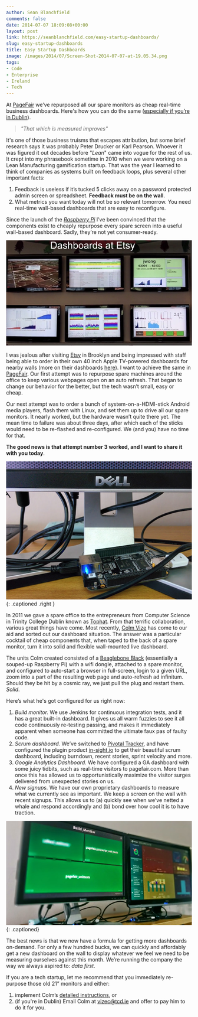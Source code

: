 ```yaml
---
author: Sean Blanchfield
comments: false
date: 2014-07-07 18:09:08+00:00
layout: post
link: https://seanblanchfield.com/easy-startup-dashboards/
slug: easy-startup-dashboards
title: Easy Startup Dashboards
image: /images/2014/07/Screen-Shot-2014-07-07-at-19.05.34.png
tags:
- Code
- Enterprise
- Ireland
- Tech
---
```


At [PageFair](http://pagefair.com) we’ve repurposed all our spare monitors as cheap real-time business dashboards. Here's how you can do the same ([especially if you’re in Dublin](https://mloccy.github.io/Beaglebone-Black-Dashboards/)).

<!-- more -->

> _"That which is measured improves"_

It's one of those business truisms that escapes attribution, but some brief research says it was probably Peter Drucker or Karl Pearson. Whoever it was figured it out decades before "_Lean_" came into vogue for the rest of us. It crept into my phrasebook sometime in 2010 when we were working on a Lean Manufacturing gamification startup. That was the year I learned to think of companies as systems built on feedback loops, plus several other important facts:

1.  Feedback is useless if it’s tucked 5 clicks away on a password protected admin screen or spreadsheet. **Feedback must be on the wall**.
2.  What metrics you want today will not be so relevant tomorrow. You need real-time wall-based dashboards that are easy to reconfigure.

Since the launch of the [_Raspberry Pi_](http://www.raspberrypi.org/) I’ve been convinced that the components exist to cheaply repurpose every spare screen into a useful wall-based dashboard. Sadly, they’re not yet consumer-ready.

![etsy_dashboards](/images/2014/07/etsy_dashboards.jpg)

I was jealous after visiting [Etsy](http://etsy.com) in Brooklyn and being impressed with staff being able to order in their own 40 inch Apple TV-powered dashboards for nearby walls (more on their dashboards [here](http://vimeo.com/25807922)). I want to achieve the same in [PageFair](http://pagefair.com). Our first attempt was to repurpose spare machines around the office to keep various webpages open on an auto refresh. That began to change our behavior for the better, but the tech wasn’t small, easy or cheap.

Our next attempt was to order a bunch of system-on-a-HDMI-stick Android media players, flash them with Linux, and set them up to drive all our spare monitors. It nearly worked, but the hardware wasn’t quite there yet. The mean time to failure was about three days, after which each of the sticks would need to be re-flashed and re-configured. We (and you) have no time for that.

**The good news is that attempt number 3 worked, and I want to share it with you today**. 

![The Beaglebone Black](/images/2014/07/Screen-Shot-2014-07-07-at-19.06.20.png){: .captioned .right }

In 2011 we gave a spare office to the entrepreneurs from Computer Science in Trinity College Dublin known as [Tophat](http://tophat.ie). From that terrific collaboration, various great things have come. Most recently, [Colm Vize](https://mloccy.github.io/Beaglebone-Black-Dashboards/) has come to our aid and sorted out our dashboard situation. The answer was a particular cocktail of cheap components that, when taped to the back of a spare monitor, turn it into solid and flexible wall-mounted live dashboard.

The units Colm created consisted of a [Beaglebone Black](http://beagleboard.org/Products/BeagleBone+Black) (essentially a souped-up Raspberry Pi) with a wifi dongle, attached to a spare monitor, and configured to auto-start a browser in full-screen, login to a given URL, zoom into a part of the resulting web page and auto-refresh ad infinitum. Should they be hit by a cosmic ray, we just pull the plug and restart them. _Solid_.

Here’s what he's got configured for us right now:

1.  _Build monitor._ We use Jenkins for continuous integration tests, and it has a great built-in dashboard. It gives us all warm fuzzies to see it all code continuously re-testing passing, and makes it immediately apparent when someone has committed the ultimate faux pas of faulty code.
2.  _Scrum dashboard._ We’ve switched to [Pivotal Tracker](http://pivotaltracker.com), and have configured the plugin product [in-sight.io](http://in-sight.io) to get their beautiful scrum dashboard, including burndown, recent stories, sprint velocity and more.
3.  _Google Analytics Dashboard._ We have configured a GA dashboard with some juicy tidbits, such as real-time visitors to pagefair.com. More than once this has allowed us to opportunistically maximize the visitor surges delivered from unexpected stories on us.
4.  _New signups._ We have our own proprietary dashboards to measure what we currently see as important. We keep a screen on the wall with recent signups. This allows us to (a) quickly see when we’ve netted a whale and respond accordingly and (b) bond over how cool it is to have traction.

![Build Monitor and Scrumboard](/images/2014/07/Screen-Shot-2014-07-07-at-19.05.34.png){: .captioned}

The best news is that we now have a formula for getting more dashboards on-demand. For only a few hundred bucks, we can quickly and affordably get a new dashboard on the wall to display whatever we feel we need to be measuring ourselves against this month. We’re running the company the way we always aspired to: _data first_.

If you are a tech startup, let me recommend that you immediately re-purpose those old 21” monitors and either:

1.  implement Colm’s [detailed instructions](https://mloccy.github.io/Beaglebone-Black-Dashboards/), or
2.  (if you're in Dublin) Email Colm at [vizec@tcd.ie](vizec@tcd.ie) and offer to pay him to do it for you.